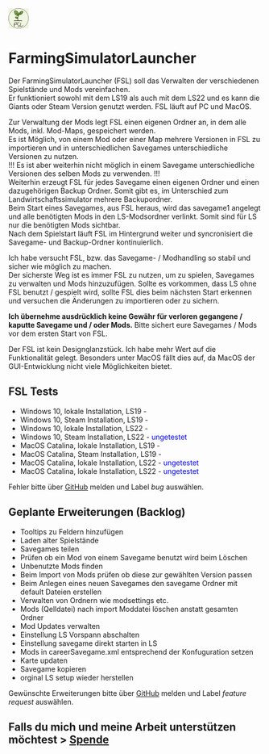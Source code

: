 <img src="src/logo.png" width="40"/>

# FarmingSimulatorLauncher

Der FarmingSimulatorLauncher (FSL) soll das Verwalten der verschiedenen Spielstände und Mods vereinfachen.  
Er funktioniert sowohl mit dem LS19 als auch mit dem LS22 und es kann die Giants oder Steam Version genutzt werden. FSL läuft auf PC und MacOS.  
  
Zur Verwaltung der Mods legt FSL einen eigenen Ordner an, in dem alle Mods, inkl. Mod-Maps, gespeichert werden.  
Es ist Möglich, von einem Mod oder einer Map mehrere Versionen in FSL zu importieren und in unterschiedlichen Savegames unterschiedliche Versionen zu nutzen.  
!!! Es ist aber weiterhin nicht möglich in einem Savegame unterschiedliche Versionen des selben Mods zu verwenden. !!!  
Weiterhin erzeugt FSL für jedes Savegame einen eigenen Ordner und einen dazugehörigen Backup Ordner. Somit gibt es, im Unterschied zum Landwirtschaftssimulator mehrere Backupordner.  
Beim Start eines Savegames, aus FSL heraus, wird das savegame1 angelegt und alle benötigten Mods in den LS-Modsordner verlinkt. Somit sind für LS nur die benötigten Mods sichtbar.  
Nach dem Spielstart läuft FSL im Hintergrund weiter und syncronisiert die Savegame- und Backup-Ordner kontinuierlich.  
  
Ich habe versucht FSL, bzw. das Savegame- / Modhandling so stabil und sicher wie möglich zu machen.  
Der sicherste Weg ist es immer FSL zu nutzen, um zu spielen, Savegames zu verwalten und Mods hinzuzufügen. Sollte es vorkommen, dass LS ohne FSL benutzt / gespielt wird, sollte FSL dies beim nächsten Start erkennen und versuchen die Änderungen zu importieren oder zu sichern.

**Ich übernehme ausdrücklich keine Gewähr für verloren gegangene / kaputte Savegame und / oder Mods.**
Bitte sichert eure Savegames / Mods vor dem ersten Start von FSL.

Der FSL ist kein Designglanzstück. Ich habe mehr Wert auf die Funktionalität gelegt. Besonders unter MacOS fällt dies auf, da MacOS der GUI-Entwicklung nicht viele Möglichkeiten bietet.


## FSL Tests
* Windows 10, lokale Installation, LS19 - 
* Windows 10, Steam Installation, LS19 - 
* Windows 10, lokale Installation, LS22 - 
* Windows 10, Steam Installation, LS22 - <span style="color:blue">ungetestet</span>
* MacOS Catalina, lokale Installation, LS19 - 
* MacOS Catalina, Steam Installation, LS19 - 
* MacOS Catalina, lokale Installation, LS22 - <span style="color:blue">ungetestet</span>
* MacOS Catalina, lokale Installation, LS22 - <span style="color:blue">ungetestet</span>

Fehler bitte über [GitHub](https://github.com/Dueesberch/FarmingSimulatorLauncher/issues/new) melden und Label *bug* auswählen.

## Geplante Erweiterungen (Backlog)
* Tooltips zu Feldern hinzufügen
* Laden alter Spielstände
* Savegames teilen
* Prüfen ob ein Mod von einem Savegame benutzt wird beim Löschen
* Unbenutzte Mods finden
* Beim Import von Mods prüfen ob diese zur gewählten Version passen
* Beim Anlegen eines neuen Savegames den savegame Ordner mit default Dateien erstellen
* Verwalten von Ordnern wie modsettings etc.
* Mods (Qelldatei) nach import Moddatei löschen anstatt gesamten Ordner
* Mod Updates verwalten
* Einstellung LS Vorspann abschalten
* Einstellung savegame direkt starten in LS
* Mods in careerSavegame.xml entsprechend der Konfuguration setzen
* Karte updaten
* Savegame kopieren
* orginal LS setup wieder herstellen

Gewünschte Erweiterungen bitte über [GitHub](https://github.com/Dueesberch/FarmingSimulatorLauncher/issues/new) melden und Label *feature request* auswählen.  
  
## Falls du mich und meine Arbeit unterstützen möchtest > [Spende](https://www.paypal.com/donate/?hosted_button_id=ZR4EGNDAVD4Q4)  
